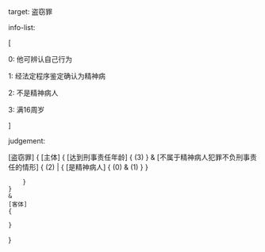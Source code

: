 target: 盗窃罪

info-list:

[

0: 他可辨认自己行为

1: 经法定程序鉴定确认为精神病

2: 不是精神病人

3: 满16周岁

]

judgement:

[盗窃罪]
{
    [主体]
    {
        [达到刑事责任年龄]
        {
            (3)
        }
        &
        [不属于精神病人犯罪不负刑事责任的情形]
        {
            (2)
            |
            {
                [是精神病人]
                {
                    (0)
                    &
                    (1)
                }
            }

        }
    }
    &
    [客体]
    {

    }

}